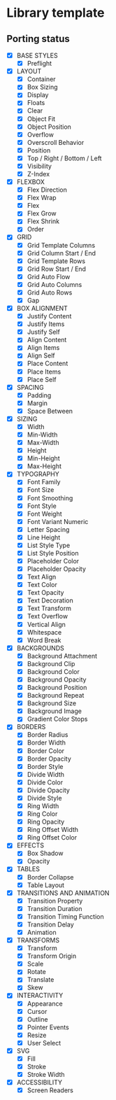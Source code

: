 # Library template

## Porting status

- [X] BASE STYLES
    - [X] Preflight
- [X] LAYOUT
    - [X] Container
    - [X] Box Sizing
    - [X] Display
    - [X] Floats
    - [X] Clear
    - [X] Object Fit
    - [X] Object Position
    - [X] Overflow
    - [X] Overscroll Behavior
    - [X] Position
    - [X] Top / Right / Bottom / Left
    - [X] Visibility
    - [X] Z-Index
- [X] FLEXBOX
    - [X] Flex Direction
    - [X] Flex Wrap
    - [X] Flex
    - [X] Flex Grow
    - [X] Flex Shrink
    - [X] Order 
- [X] GRID
    - [X] Grid Template Columns
    - [X] Grid Column Start / End
    - [X] Grid Template Rows
    - [X] Grid Row Start / End
    - [X] Grid Auto Flow
    - [X] Grid Auto Columns
    - [X] Grid Auto Rows
    - [X] Gap
- [X] BOX ALIGNMENT
    - [X] Justify Content
    - [X] Justify Items
    - [X] Justify Self
    - [X] Align Content
    - [X] Align Items
    - [X] Align Self
    - [X] Place Content
    - [X] Place Items
    - [X] Place Self
- [X] SPACING
    - [X] Padding
    - [X] Margin
    - [X] Space Between
- [X] SIZING
    - [X] Width
    - [X] Min-Width
    - [X] Max-Width
    - [X] Height
    - [X] Min-Height
    - [X] Max-Height
- [X] TYPOGRAPHY
    - [X] Font Family
    - [X] Font Size
    - [X] Font Smoothing
    - [X] Font Style
    - [X] Font Weight
    - [X] Font Variant Numeric
    - [X] Letter Spacing
    - [X] Line Height
    - [X] List Style Type
    - [X] List Style Position
    - [X] Placeholder Color
    - [X] Placeholder Opacity
    - [X] Text Align
    - [X] Text Color
    - [X] Text Opacity
    - [X] Text Decoration
    - [X] Text Transform
    - [X] Text Overflow
    - [X] Vertical Align
    - [X] Whitespace
    - [X] Word Break
- [X] BACKGROUNDS
    - [X] Background Attachment
    - [X] Background Clip
    - [X] Background Color
    - [X] Background Opacity
    - [X] Background Position
    - [X] Background Repeat
    - [X] Background Size
    - [X] Background Image
    - [X] Gradient Color Stops
- [X] BORDERS
    - [X] Border Radius
    - [X] Border Width
    - [X] Border Color
    - [X] Border Opacity
    - [X] Border Style
    - [X] Divide Width
    - [X] Divide Color
    - [X] Divide Opacity
    - [X] Divide Style
    - [X] Ring Width
    - [X] Ring Color
    - [X] Ring Opacity
    - [X] Ring Offset Width
    - [X] Ring Offset Color
- [X] EFFECTS
    - [X] Box Shadow
    - [X] Opacity
- [X] TABLES
    - [X] Border Collapse
    - [X] Table Layout
- [X] TRANSITIONS AND ANIMATION
    - [X] Transition Property
    - [X] Transition Duration
    - [X] Transition Timing Function
    - [X] Transition Delay
    - [X] Animation
- [X] TRANSFORMS
    - [X] Transform
    - [X] Transform Origin
    - [X] Scale
    - [X] Rotate
    - [X] Translate
    - [X] Skew
- [X] INTERACTIVITY
    - [X] Appearance
    - [X] Cursor
    - [X] Outline
    - [X] Pointer Events
    - [X] Resize
    - [X] User Select
- [X] SVG
  - [X] Fill
  - [X] Stroke
  - [X] Stroke Width
- [X] ACCESSIBILITY
    - [X] Screen Readers
